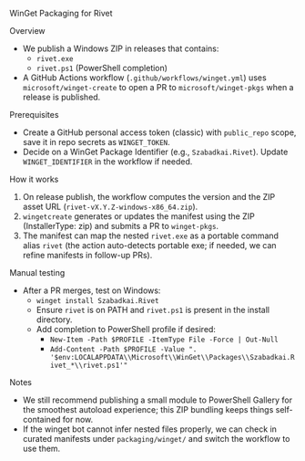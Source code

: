WinGet Packaging for Rivet

Overview
- We publish a Windows ZIP in releases that contains:
  - `rivet.exe`
  - `rivet.ps1` (PowerShell completion)
- A GitHub Actions workflow (`.github/workflows/winget.yml`) uses `microsoft/winget-create` to open a PR to `microsoft/winget-pkgs` when a release is published.

Prerequisites
- Create a GitHub personal access token (classic) with `public_repo` scope, save it in repo secrets as `WINGET_TOKEN`.
- Decide on a WinGet Package Identifier (e.g., `Szabadkai.Rivet`). Update `WINGET_IDENTIFIER` in the workflow if needed.

How it works
1) On release publish, the workflow computes the version and the ZIP asset URL (`rivet-vX.Y.Z-windows-x86_64.zip`).
2) `wingetcreate` generates or updates the manifest using the ZIP (InstallerType: zip) and submits a PR to `winget-pkgs`.
3) The manifest can map the nested `rivet.exe` as a portable command alias `rivet` (the action auto-detects portable exe; if needed, we can refine manifests in follow-up PRs).

Manual testing
- After a PR merges, test on Windows:
  - `winget install Szabadkai.Rivet`
  - Ensure `rivet` is on PATH and `rivet.ps1` is present in the install directory.
  - Add completion to PowerShell profile if desired:
    - `New-Item -Path $PROFILE -ItemType File -Force | Out-Null`
    - `Add-Content -Path $PROFILE -Value ". '$env:LOCALAPPDATA\\Microsoft\\WinGet\\Packages\\Szabadkai.Rivet_*\\rivet.ps1'"`

Notes
- We still recommend publishing a small module to PowerShell Gallery for the smoothest autoload experience; this ZIP bundling keeps things self-contained for now.
- If the winget bot cannot infer nested files properly, we can check in curated manifests under `packaging/winget/` and switch the workflow to use them.

